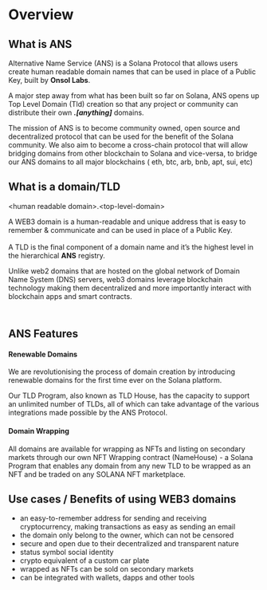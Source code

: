 # Overview

## What is ANS

Alternative Name Service (ANS) is a Solana Protocol that allows users create human readable domain names that can be used in place of a Public Key, built by **Onsol Labs**. &#x20;

A major step away from what has been built so far on Solana, ANS opens up Top Level Domain (Tld) creation so that any project or community can distribute their own _**.\[anything]**_ domains.

The mission of ANS is to become community owned, open source and decentralized protocol that can be used for the benefit of the Solana community.  We also aim to become a cross-chain protocol that will allow bridging domains from other blockchain to Solana and vice-versa, to bridge our ANS domains to all major blockchains ( eth, btc, arb, bnb, apt, sui, etc)



## What is a domain/TLD

\<human readable domain>.\<top-level-domain>

A WEB3 domain is a human-readable and unique address that is easy to remember & communicate and can be used in place of a Public Key.\
\
A TLD is the final component of a domain name and it’s the highest level in the hierarchical **ANS** registry.

Unlike web2 domains that are hosted on the global network of Domain Name System (DNS) servers, web3 domains leverage blockchain technology making them decentralized and more importantly interact with blockchain apps and smart contracts.

\
ANS Features
------------

#### Renewable Domains

We are revolutionising the process of domain creation by introducing renewable domains for the first time ever on the Solana platform.&#x20;

Our TLD Program, also known as TLD House, has the capacity to support an unlimited number of TLDs, all of which can take advantage of the various integrations made possible by the ANS Protocol.

#### Domain Wrapping

All domains are available for wrapping as NFTs and listing on secondary markets through our own NFT Wrapping contract (NameHouse) - a Solana Program that enables any domain from any new TLD to be wrapped as an NFT and be traded on any SOLANA NFT marketplace.



## Use cases / Benefits of using WEB3 domains

* an easy-to-remember address for sending and receiving cryptocurrency, making transactions as easy as sending an email
* the domain only belong to the owner, which can not be censored
* secure and open due to their decentralized and transparent nature
* status symbol social identity
* crypto equivalent of a custom car plate
* wrapped as NFTs can be sold on secondary markets
* can be integrated with wallets, dapps and other tools
